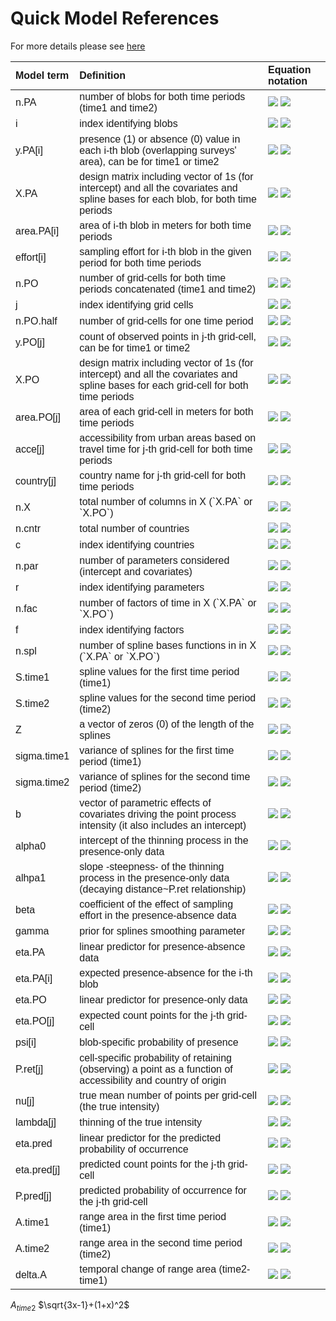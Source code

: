 # Quick Model References

For more details please see [here](/docs/model_definitions.md)  


<table class=" lightable-paper lightable-striped lightable-hover" style='font-family: "Arial Narrow", arial, helvetica, sans-serif; margin-left: auto; margin-right: auto;'>
 <thead>
  <tr>
   <th style="text-align:left;"> Model term </th>
   <th style="text-align:left;"> Definition </th>
   <th style="text-align:left;"> Equation notation </th>
  </tr>
 </thead>
<tbody>
  <tr>
   <td style="text-align:left;"> n.PA </td>
   <td style="text-align:left;"> number of blobs for both time periods (time1 and time2) </td>
   <td style="text-align:left;"> <img src="https://render.githubusercontent.com/render/math?math={\Large n_{PA}}#gh-light-mode-only">
                                 <img src="https://render.githubusercontent.com/render/math?math={\Large n_{PA}}#gh-dark-mode-only"></td>
  </tr>
  <tr>
   <td style="text-align:left;"> i </td>
   <td style="text-align:left;"> index identifying blobs </td>
   <td style="text-align:left;"> <img src="https://render.githubusercontent.com/render/math?math={\Large i \text{ where } i \in 1:n_{PA}}#gh-light-mode-only">
                                 <img src="https://render.githubusercontent.com/render/math?math={\Large i \text{ where } i \in 1:n_{PA}}#gh-dark-mode-only"></td>
  </tr>
  <tr>
   <td style="text-align:left;"> y.PA[i] </td>
   <td style="text-align:left;"> presence (1) or absence (0) value in each i-th blob (overlapping surveys' area), can be for time1 or time2 </td>
   <td style="text-align:left;"> <img src="https://render.githubusercontent.com/render/math?math={\Large y_{PA_i}}#gh-light-mode-only">
                                 <img src="https://render.githubusercontent.com/render/math?math={\Large y_{PA_i}}#gh-dark-mode-only"></td>
  </tr>
  <tr>
   <td style="text-align:left;"> X.PA </td>
   <td style="text-align:left;"> design matrix including vector of 1s (for intercept) and all the covariates and spline bases for each blob, for both time periods </td>
   <td style="text-align:left;"> <img src="https://render.githubusercontent.com/render/math?math={\Large \mathbf{X_{PA}}}#gh-light-mode-only">
                                 <img src="https://render.githubusercontent.com/render/math?math={\Large \mathbf{X_{PA}}}#gh-dark-mode-only"></td>
  </tr>
  <tr>
   <td style="text-align:left;"> area.PA[i] </td>
   <td style="text-align:left;"> area of i-th blob in meters for both time periods </td>
   <td style="text-align:left;"> <img src="https://render.githubusercontent.com/render/math?math={\Large area_{PA_i}}#gh-light-mode-only">
                                 <img src="https://render.githubusercontent.com/render/math?math={\Large area_{PA_i}}#gh-dark-mode-only"></td>
  </tr>
  <tr>
   <td style="text-align:left;"> effort[i] </td>
   <td style="text-align:left;"> sampling effort for i-th blob in the given period for both time periods </td>
   <td style="text-align:left;"> <img src="https://render.githubusercontent.com/render/math?math={\Large effort_{PA_i}}#gh-light-mode-only">
                                 <img src="https://render.githubusercontent.com/render/math?math={\Large effort_{PA_i}}#gh-dark-mode-only"></td>
  </tr>
  <tr>
   <td style="text-align:left;"> n.PO </td>
   <td style="text-align:left;"> number of grid-cells for both time periods concatenated (time1 and time2) </td>
   <td style="text-align:left;"> <img src="https://render.githubusercontent.com/render/math?math={\Large n_{PO}}#gh-light-mode-only">
                                 <img src="https://render.githubusercontent.com/render/math?math={\Large n_{PO}}#gh-dark-mode-only"></td>
  </tr>
  <tr>
   <td style="text-align:left;"> j </td>
   <td style="text-align:left;"> index identifying grid cells </td>
   <td style="text-align:left;"> <img src="https://render.githubusercontent.com/render/math?math={\Large j \text{ where } j \in j:n_{PO}}#gh-light-mode-only">
                                 <img src="https://render.githubusercontent.com/render/math?math={\Large j \text{ where } j \in j:n_{PO}}#gh-dark-mode-only"></td>
  </tr>
  <tr>
   <td style="text-align:left;"> n.PO.half </td>
   <td style="text-align:left;"> number of grid-cells for one time period </td>
   <td style="text-align:left;"> <img src="https://render.githubusercontent.com/render/math?math={\Large n_{PO/2}}#gh-light-mode-only">
                                 <img src="https://render.githubusercontent.com/render/math?math={\Large n_{PO/2}}#gh-dark-mode-only"></td>
  </tr>
  <tr>
   <td style="text-align:left;"> y.PO[j] </td>
   <td style="text-align:left;"> count of observed points in j-th grid-cell, can be for time1 or time2 </td>
   <td style="text-align:left;"> <img src="https://render.githubusercontent.com/render/math?math={\Large y_{PO_j}}#gh-light-mode-only">
                                 <img src="https://render.githubusercontent.com/render/math?math={\Large y_{PO_j}}#gh-dark-mode-only"></td>
  </tr>
  <tr>
   <td style="text-align:left;"> X.PO </td>
   <td style="text-align:left;"> design matrix including vector of 1s (for intercept) and all the covariates and spline bases for each grid-cell for both time periods </td>
   <td style="text-align:left;"> <img src="https://render.githubusercontent.com/render/math?math={\Large \mathbf{X_{PO}}}#gh-light-mode-only">
                                 <img src="https://render.githubusercontent.com/render/math?math={\Large \mathbf{X_{PO}}}#gh-dark-mode-only"></td>
  </tr>
  <tr>
   <td style="text-align:left;"> area.PO[j] </td>
   <td style="text-align:left;"> area of each grid-cell in meters for both time periods </td>
   <td style="text-align:left;"> <img src="https://render.githubusercontent.com/render/math?math={\Large area_{PO_j}}#gh-light-mode-only">
                                 <img src="https://render.githubusercontent.com/render/math?math={\Large area_{PO_j}}#gh-dark-mode-only"></td>
  </tr>
  <tr>
   <td style="text-align:left;"> acce[j] </td>
   <td style="text-align:left;"> accessibility from urban areas based on travel time for j-th grid-cell for both time periods </td>
   <td style="text-align:left;"> <img src="https://render.githubusercontent.com/render/math?math={\Large acce_j}#gh-light-mode-only">
                                 <img src="https://render.githubusercontent.com/render/math?math={\Large acce_j}#gh-dark-mode-only"></td>
  </tr>
  <tr>
   <td style="text-align:left;"> country[j] </td>
   <td style="text-align:left;"> country name for j-th grid-cell for both time periods </td>
   <td style="text-align:left;"> <img src="https://render.githubusercontent.com/render/math?math={\Large country_j}#gh-light-mode-only">
                                 <img src="https://render.githubusercontent.com/render/math?math={\Large country_j}#gh-dark-mode-only"></td>
  </tr>
  <tr>
   <td style="text-align:left;"> n.X </td>
   <td style="text-align:left;"> total number of columns in X (`X.PA` or `X.PO`) </td>
   <td style="text-align:left;"> <img src="https://render.githubusercontent.com/render/math?math={\Large n_X}#gh-light-mode-only">
                                 <img src="https://render.githubusercontent.com/render/math?math={\Large n_X}#gh-dark-mode-only"></td>
  </tr>
  <tr>
   <td style="text-align:left;"> n.cntr </td>
   <td style="text-align:left;"> total number of countries </td>
   <td style="text-align:left;"> <img src="https://render.githubusercontent.com/render/math?math={\Large n_{cntr}}#gh-light-mode-only">
                                 <img src="https://render.githubusercontent.com/render/math?math={\Large n_{cntr}}#gh-dark-mode-only"></td>
  </tr>
  <tr>
   <td style="text-align:left;"> c </td>
   <td style="text-align:left;"> index identifying countries </td>
   <td style="text-align:left;"> <img src="https://render.githubusercontent.com/render/math?math={\Large c \text{ where } c \in 1:n_{cntr}}#gh-light-mode-only">
                                 <img src="https://render.githubusercontent.com/render/math?math={\Large c \text{ where } c \in 1:n_{cntr}}#gh-dark-mode-only"></td>
  </tr>
  <tr>
   <td style="text-align:left;"> n.par </td>
   <td style="text-align:left;"> number of parameters considered (intercept and covariates) </td>
   <td style="text-align:left;"> <img src="https://render.githubusercontent.com/render/math?math={\Large n_{par}}#gh-light-mode-only">
                                 <img src="https://render.githubusercontent.com/render/math?math={\Large n_{par}}#gh-dark-mode-only"></td>
  </tr>
  <tr>
   <td style="text-align:left;"> r </td>
   <td style="text-align:left;"> index identifying parameters </td>
   <td style="text-align:left;"> <img src="https://render.githubusercontent.com/render/math?math={\Large r \text{ where } r \in 1:n_{par}}#gh-light-mode-only">
                                 <img src="https://render.githubusercontent.com/render/math?math={\Large r \text{ where } r \in 1:n_{par}}#gh-dark-mode-only"></td>
  </tr>
  <tr>
   <td style="text-align:left;"> n.fac </td>
   <td style="text-align:left;"> number of factors of time in X (`X.PA` or `X.PO`) </td>
   <td style="text-align:left;"> <img src="https://render.githubusercontent.com/render/math?math={\Large n_{fac}}#gh-light-mode-only">
                                 <img src="https://render.githubusercontent.com/render/math?math={\Large n_{fac}}#gh-dark-mode-only"></td>
  </tr>
  <tr>
   <td style="text-align:left;"> f </td>
   <td style="text-align:left;"> index identifying factors </td>
   <td style="text-align:left;"> <img src="https://render.githubusercontent.com/render/math?math={\Large f \text{ where } f \in 1:n_{fac}}#gh-light-mode-only">
                                 <img src="https://render.githubusercontent.com/render/math?math={\Large f \text{ where } f \in 1:n_{fac}}#gh-dark-mode-only"></td>
  </tr>
  <tr>
   <td style="text-align:left;"> n.spl </td>
   <td style="text-align:left;"> number of spline bases functions in in X (`X.PA` or `X.PO`) </td>
   <td style="text-align:left;"> <img src="https://render.githubusercontent.com/render/math?math={\Large n_{spl}}#gh-light-mode-only">
                                 <img src="https://render.githubusercontent.com/render/math?math={\Large n_{spl}}#gh-dark-mode-only"></td>
  </tr>
  <tr>
   <td style="text-align:left;"> S.time1 </td>
   <td style="text-align:left;"> spline values for the first time period (time1) </td>
   <td style="text-align:left;"> <img src="https://render.githubusercontent.com/render/math?math={\Large S_{time1}}#gh-light-mode-only">
                                 <img src="https://render.githubusercontent.com/render/math?math={\Large S_{time1}}#gh-dark-mode-only"></td>
  </tr>
  <tr>
   <td style="text-align:left;"> S.time2 </td>
   <td style="text-align:left;"> spline values for the second time period (time2) </td>
   <td style="text-align:left;"> <img src="https://render.githubusercontent.com/render/math?math={\Large S_{time2}}#gh-light-mode-only">
                                 <img src="https://render.githubusercontent.com/render/math?math={\Large S_{time2}}#gh-dark-mode-only"></td>
  </tr>
  <tr>
   <td style="text-align:left;"> Z </td>
   <td style="text-align:left;"> a vector of zeros (0) of the length of the splines </td>
   <td style="text-align:left;"> <img src="https://render.githubusercontent.com/render/math?math={\Large Z}#gh-light-mode-only">
                                 <img src="https://render.githubusercontent.com/render/math?math={\Large Z}#gh-dark-mode-only"></td>
  </tr>
  <tr>
   <td style="text-align:left;"> sigma.time1 </td>
   <td style="text-align:left;"> variance of splines for the first time period (time1) </td>
   <td style="text-align:left;"> <img src="https://render.githubusercontent.com/render/math?math={\Large \sigma_{time1}}#gh-light-mode-only">
                                 <img src="https://render.githubusercontent.com/render/math?math={\Large \sigma_{time1}}#gh-dark-mode-only"></td>
  </tr>
  <tr>
   <td style="text-align:left;"> sigma.time2 </td>
   <td style="text-align:left;"> variance of splines for the second time period (time2) </td>
   <td style="text-align:left;"> <img src="https://render.githubusercontent.com/render/math?math={\Large \sigma_{time2}}#gh-light-mode-only">
                                 <img src="https://render.githubusercontent.com/render/math?math={\Large \sigma_{time2}}#gh-dark-mode-only"></td>
  </tr>
  <tr>
   <td style="text-align:left;"> b </td>
   <td style="text-align:left;"> vector of parametric effects of covariates driving the point process intensity (it also includes an intercept) </td>
   <td style="text-align:left;"> <img src="https://render.githubusercontent.com/render/math?math={\Large b_r \in \mathbf{b}}#gh-light-mode-only">
                                 <img src="https://render.githubusercontent.com/render/math?math={\Large b_r \in \mathbf{b}}#gh-dark-mode-only"></td>
  </tr>
  <tr>
   <td style="text-align:left;"> alpha0 </td>
   <td style="text-align:left;"> intercept of the thinning process in the presence-only data </td>
   <td style="text-align:left;"> <img src="https://render.githubusercontent.com/render/math?math={\Large \alpha_0}#gh-light-mode-only">
                                 <img src="https://render.githubusercontent.com/render/math?math={\Large \alpha_0}#gh-dark-mode-only"></td>
  </tr>
  <tr>
   <td style="text-align:left;"> alhpa1 </td>
   <td style="text-align:left;"> slope -steepness- of the thinning process in the presence-only data (decaying distance~P.ret relationship) </td>
   <td style="text-align:left;"> <img src="https://render.githubusercontent.com/render/math?math={\Large \alpha_1}#gh-light-mode-only">
                                 <img src="https://render.githubusercontent.com/render/math?math={\Large \alpha_1}#gh-dark-mode-only"></td>
  </tr>
  <tr>
   <td style="text-align:left;"> beta </td>
   <td style="text-align:left;"> coefficient of the effect of sampling effort in the presence-absence data </td>
   <td style="text-align:left;"> <img src="https://render.githubusercontent.com/render/math?math={\Large \beta}#gh-light-mode-only">
                                 <img src="https://render.githubusercontent.com/render/math?math={\Large \beta}#gh-dark-mode-only"></td>
  </tr>
  <tr>
   <td style="text-align:left;"> gamma </td>
   <td style="text-align:left;"> prior for splines smoothing parameter </td>
   <td style="text-align:left;"> <img src="https://render.githubusercontent.com/render/math?math={\Large \gamma}#gh-light-mode-only">
                                 <img src="https://render.githubusercontent.com/render/math?math={\Large \gamma}#gh-dark-mode-only"></td>
  </tr>
  <tr>
   <td style="text-align:left;"> eta.PA </td>
   <td style="text-align:left;"> linear predictor for presence-absence data </td>
   <td style="text-align:left;"> <img src="https://render.githubusercontent.com/render/math?math={\Large \mathbf{\eta_{PA}}}#gh-light-mode-only">
                                 <img src="https://render.githubusercontent.com/render/math?math={\Large \mathbf{\eta_{PA}}}#gh-dark-mode-only"></td>
  </tr>
  <tr>
   <td style="text-align:left;"> eta.PA[i] </td>
   <td style="text-align:left;"> expected presence-absence for the i-th blob </td>
   <td style="text-align:left;"> <img src="https://render.githubusercontent.com/render/math?math={\Large \eta_{PA_i}}#gh-light-mode-only">
                                 <img src="https://render.githubusercontent.com/render/math?math={\Large \eta_{PA_i}}#gh-dark-mode-only"></td>
  </tr>
  <tr>
   <td style="text-align:left;"> eta.PO </td>
   <td style="text-align:left;"> linear predictor for presence-only data </td>
   <td style="text-align:left;"> <img src="https://render.githubusercontent.com/render/math?math={\Large \mathbf{\eta_{PO}}}#gh-light-mode-only">
                                 <img src="https://render.githubusercontent.com/render/math?math={\Large \mathbf{\eta_{PO}}}#gh-dark-mode-only"></td>
  </tr>
  <tr>
   <td style="text-align:left;"> eta.PO[j] </td>
   <td style="text-align:left;"> expected count points for the j-th grid-cell </td>
   <td style="text-align:left;"> <img src="https://render.githubusercontent.com/render/math?math={\Large \eta_{PO_j}}#gh-light-mode-only">
                                 <img src="https://render.githubusercontent.com/render/math?math={\Large \eta_{PO_j}}#gh-dark-mode-only"></td>
  </tr>
  <tr>
   <td style="text-align:left;"> psi[i] </td>
   <td style="text-align:left;"> blob-specific probability of presence </td>
   <td style="text-align:left;"> <img src="https://render.githubusercontent.com/render/math?math={\Large \psi_i}#gh-light-mode-only">
                                 <img src="https://render.githubusercontent.com/render/math?math={\Large \psi_i}#gh-dark-mode-only"></td>
  </tr>
  <tr>
   <td style="text-align:left;"> P.ret[j] </td>
   <td style="text-align:left;"> cell-specific probability of retaining (observing) a point as a function of accessibility and country of origin </td>
   <td style="text-align:left;"> <img src="https://render.githubusercontent.com/render/math?math={\Large P_{ret_j}}#gh-light-mode-only">
                                 <img src="https://render.githubusercontent.com/render/math?math={\Large P_{ret_j}}#gh-dark-mode-only"></td>
  </tr>
  <tr>
   <td style="text-align:left;"> nu[j] </td>
   <td style="text-align:left;"> true mean number of points per grid-cell (the true intensity) </td>
   <td style="text-align:left;"> <img src="https://render.githubusercontent.com/render/math?math={\Large \nu_j}#gh-light-mode-only">
                                 <img src="https://render.githubusercontent.com/render/math?math={\Large \nu_j}#gh-dark-mode-only"></td>
  </tr>
  <tr>
   <td style="text-align:left;"> lambda[j] </td>
   <td style="text-align:left;"> thinning of the true intensity </td>
   <td style="text-align:left;"> <img src="https://render.githubusercontent.com/render/math?math={\Large \lambda_j}#gh-light-mode-only">
                                 <img src="https://render.githubusercontent.com/render/math?math={\Large \lambda_j}#gh-dark-mode-only"></td>
  </tr>
  <tr>
   <td style="text-align:left;"> eta.pred </td>
   <td style="text-align:left;"> linear predictor for the predicted probability of occurrence </td>
   <td style="text-align:left;"> <img src="https://render.githubusercontent.com/render/math?math={\Large \mathbf{\eta_{pred}}}#gh-light-mode-only">
                                 <img src="https://render.githubusercontent.com/render/math?math={\Large \mathbf{\eta_{pred}}}#gh-dark-mode-only"></td>
  </tr>
  <tr>
   <td style="text-align:left;"> eta.pred[j] </td>
   <td style="text-align:left;"> predicted count points for the j-th grid-cell </td>
   <td style="text-align:left;"> <img src="https://render.githubusercontent.com/render/math?math={\Large \eta_{pred_j}}#gh-light-mode-only">
                                 <img src="https://render.githubusercontent.com/render/math?math={\Large \eta_{pred_j}}#gh-dark-mode-only"></td>
  </tr>
  <tr>
   <td style="text-align:left;"> P.pred[j] </td>
   <td style="text-align:left;"> predicted probability of occurrence for the j-th grid-cell </td>
   <td style="text-align:left;"> <img src="https://render.githubusercontent.com/render/math?math={\Large P_{pred_j}}#gh-light-mode-only">
                                 <img src="https://render.githubusercontent.com/render/math?math={\Large P_{pred_j}}#gh-dark-mode-only"></td>
  </tr>
  <tr>
   <td style="text-align:left;"> A.time1 </td>
   <td style="text-align:left;"> range area in the first time period (time1) </td>
   <td style="text-align:left;"> <img src="https://render.githubusercontent.com/render/math?math={\Large A_{time1}}#gh-light-mode-only">
                                 <img src="https://render.githubusercontent.com/render/math?math={\Large A_{time1}}#gh-dark-mode-only"></td>
  </tr>
  <tr>
   <td style="text-align:left;"> A.time2 </td>
   <td style="text-align:left;"> range area in the second time period (time2) </td>
   <td style="text-align:left;"> <img src="https://render.githubusercontent.com/render/math?math={\Large A_{time2}}#gh-light-mode-only">
                                 <img src="https://render.githubusercontent.com/render/math?math={\Large A_{time2}}#gh-dark-mode-only"></td>
  </tr>
  <tr>
   <td style="text-align:left;"> delta.A </td>
   <td style="text-align:left;"> temporal change of range area (time2-time1) </td>
   <td style="text-align:left;"> <img src="https://render.githubusercontent.com/render/math?math={\Large \Delta A}#gh-light-mode-only">
                                 <img src="https://render.githubusercontent.com/render/math?math={\Large \Delta A}#gh-dark-mode-only"></td>
  </tr>
</tbody>
</table>

$A_{time2}$
$\sqrt{3x-1}+(1+x)^2$
